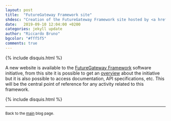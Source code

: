 ```yaml
---
layout: post
title:  "FutureGateway Framework site"
shdesc: "Creation of the FutureGateway Framework site hosted by <a href='https://github.com'>GitHub</a>."
date:   2019-09-10 12:04:00 +0200
categories: jekyll update
author: "Riccardo Bruno"
bgcolor: "#fff5f5"
comments: true
---
```

{% include disquis.html %}

A new website is available to the [FutureGateway Framework][FGF] software initiative, from this site it is possible to get an [overview](/index/) about the initiative but it is also possible to access documentation, API specifications, etc. This will be the central point of reference for any activity related to this framework.

{% include disquis.html %}
<hr>
<p><small>Back to the <a href="/blog/">main</a> blog page.</small></p>

[FGF]: https://github.com/FutureGatewayFramework
